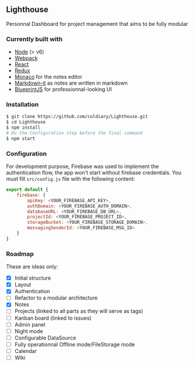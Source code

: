  Lighthouse
 ---

Personnal Dashboard for project management that aims to be fully modular

### Currently built with 

- [Node](https://nodejs.org) (> v6)
- [Webpack](https://webpack.js.org/)
- [React](https://facebook.github.io/react/)
- [Redux](http://redux.js.org/)
- [Monaco](https://microsoft.github.io/monaco-editor/) for the notes editor
- [Markdown-it](https://markdown-it.github.io/) as notes are written in markdown
- [BlueprintJS](http://blueprintjs.com/) for professionnal-looking UI

### Installation

```bash
$ git clone https://github.com/coldiary/Lighthouse.git
$ cd Lighthouse
$ npm install
# Do the Configuration step before the final command
$ npm start
```

### Configuration

For development purpose, Firebase was used to implement the authentication flow, the app won't start without firebase credentials.
You must fill  `src/config.js` file with the following content: 

```js
export default {
    firebase: {
        apiKey: <YOUR_FIREBASE_API_KEY>,
        authDomain: <YOUR_FIREBASE_AUTH_DOMAIN>,
        databaseURL: <YOUR_FIREBASE_DB_URL>,
        projectId: <YOUR_FIREBASE_PROJECT_ID>,
        storageBucket: <YOUR_FIREBASE_STORAGE_DOMAIN>,
        messagingSenderId: <YOUR_FIREBASE_MSG_ID>
    }
}
```

### Roadmap

These are ideas only:

- [x] Initial structure
- [x] Layout
- [x] Authentication
- [ ] Refactor to a modular architecture
- [x] Notes
- [ ] Projects (linked to all parts as they will serve as tags)
- [ ] Kanban board (linked to issues)
- [ ] Admin panel
- [ ] Night mode
- [ ] Configurable DataSource
- [ ] Fully operationnal Offline mode/FileStorage mode
- [ ] Calendar
- [ ] Wiki
